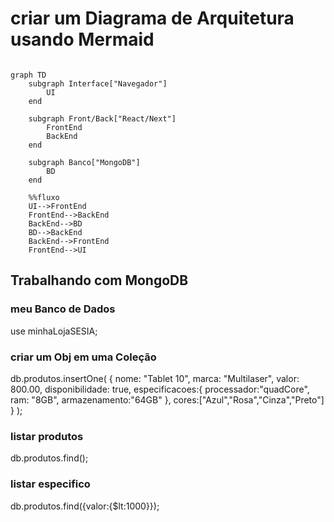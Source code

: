 # criar um Diagrama de Arquitetura usando Mermaid

```mermaid

graph TD
    subgraph Interface["Navegador"]
        UI
    end

    subgraph Front/Back["React/Next"]
        FrontEnd
        BackEnd
    end

    subgraph Banco["MongoDB"]
        BD
    end

    %%fluxo
    UI-->FrontEnd
    FrontEnd-->BackEnd
    BackEnd-->BD
    BD-->BackEnd
    BackEnd-->FrontEnd
    FrontEnd-->UI

```

## Trabalhando com MongoDB

### meu Banco de Dados
use minhaLojaSESIA;

### criar um Obj em uma Coleção
db.produtos.insertOne(
    {
        nome: "Tablet 10",
        marca: "Multilaser",
        valor: 800.00,
        disponibilidade: true,
        especificacoes:{
            processador:"quadCore",
            ram: "8GB",
            armazenamento:"64GB"
        },
        cores:["Azul","Rosa","Cinza","Preto"]
    }
);

### listar produtos 
db.produtos.find();

### listar especifico

db.produtos.find({valor:{$lt:1000}});